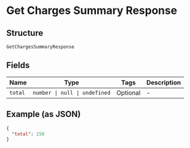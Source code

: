 
# Get Charges Summary Response

## Structure

`GetChargesSummaryResponse`

## Fields

| Name | Type | Tags | Description |
|  --- | --- | --- | --- |
| `total` | `number \| null \| undefined` | Optional | - |

## Example (as JSON)

```json
{
  "total": 150
}
```

